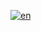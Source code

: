 [![en](https://img.shields.io/badge/lang-en-red.svg)](https://github.com/AugustoBosa/EzClamp/blob/main/README.md)


